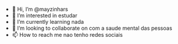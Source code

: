- 👋 Hi, I’m @mayzinhars
- 👀 I’m interested in estudar
- 🌱 I’m currently learning  nada
- 💞️ I’m looking to collaborate on com a saude mental das pessoas
- 📫 How to reach me  nao tenho redes sociais

<!---
mayzinhars/mayzinhars is a ✨ special ✨ repository because its `README.md` (this file) appears on your GitHub profile.
You can click the Preview link to take a look at your changes.
--->
